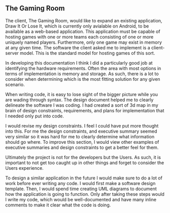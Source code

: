 ## The Gaming Room
The client, The Gaming Room, would like to expand an existing application, Draw It Or Lose It, which is currently only avialable on Android, to be available as a web-based application. This application must be capable of hosting games with one or more teams each consisting of one or more uniquely named players. Furthermore, only one game may exist in memory at any given time. The software the client asked me to implement is a client-server model. This is the standard model for hosting games of this sort. 

In developing this documentation I think I did a particularly good job at identifying the hardware requirements. Often the area with most options in terms of implementation is memory and storage. As such, there is a lot to consider when determining which is the most fitting solution for any given scenario. 

When writing code, it is easy to lose sight of the bigger picture while you are wading through syntax. The design document helped me to clearly delineate the software I was coding. I had created a sort of 3d map in my brain of design constraints, requirements, and plans for implementation that I needed only put into code.

I would revise my design constraints. I feel I could have put more thought into this. For me the design constraints, and executive summary seemed very similar so it was hard for me to clearly determine what information should go where. To improve this section, I would view other examples of executive summaries and design constraints to get a better feel for them.

Ultimately the project is not for the developers but the Users. As such, it is important to not get too caught up in other things and forget to consider the Users experience. 

To design a similar application in the future I would make sure to do a lot of work before ever writing any code. I would first make a software design template. Then, I would spend time creating UML diagrams to document how the application is going to function. Only after taking these steps would I write my code, which would be well-documented and have many inline comments to make it clear what the code is doing.